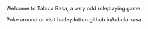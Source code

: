 Welcome to Tabula Rasa, a very odd roleplaying game.

Poke around or visit harleydutton.github.io/tabula-rasa 
